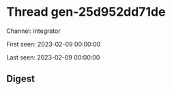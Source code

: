 # Thread gen-25d952dd71de
Channel: integrator

First seen: 2023-02-09 00:00:00

Last seen: 2023-02-09 00:00:00

## Digest



